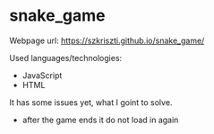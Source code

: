 # snake_game

Webpage url: https://szkriszti.github.io/snake_game/

Used languages/technologies:

- JavaScript
- HTML

It has some issues yet, what I goint to solve.
- after the game ends it do not load in again